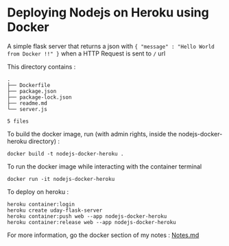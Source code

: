 # Deploying Nodejs on Heroku using Docker

A simple flask server that returns a json with  `{ "message" : "Hello World from Docker !!" }` when a HTTP Request is sent to `/` url

This directory contains :

```
.
├── Dockerfile
├── package.json
├── package-lock.json
├── readme.md
└── server.js

5 files
```

To build the docker image, run (with admin rights, inside the nodejs-docker-heroku directory) :
```
docker build -t nodejs-docker-heroku .
```

To run the docker image while interacting with the container terminal

```
docker run -it nodejs-docker-heroku
```

To deploy on heroku : 
```
heroku container:login
heroku create uday-flask-server
heroku container:push web --app nodejs-docker-heroku
heroku container:release web --app nodejs-docker-heroku
```


For more information, go the docker section of my notes :  [Notes.md](https://dev117uday.github.io/notes-md/)